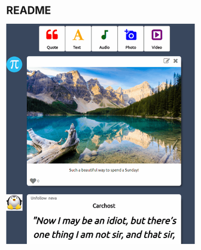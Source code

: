 # README
<img style="align: right;" src="https://github.com/MoistCode/ImaginaryNumblr/blob/master/readme_gifs/Creation%20bar.gif">

